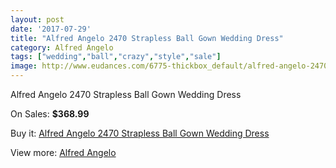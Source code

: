 ```yaml
---
layout: post
date: '2017-07-29'
title: "Alfred Angelo 2470 Strapless Ball Gown Wedding Dress"
category: Alfred Angelo
tags: ["wedding","ball","crazy","style","sale"]
image: http://www.eudances.com/6775-thickbox_default/alfred-angelo-2470-strapless-ball-gown-wedding-dress.jpg
---
```

Alfred Angelo 2470 Strapless Ball Gown Wedding Dress

On Sales: **$368.99**
<a href="https://www.eudances.com/en/alfred-angelo/2502-alfred-angelo-2470-strapless-ball-gown-wedding-dress.html"><amp-img layout="responsive" width="600" height="600" src="//www.eudances.com/6775-thickbox_default/alfred-angelo-2470-strapless-ball-gown-wedding-dress.jpg" alt="Alfred Angelo 2470 Strapless Ball Gown Wedding Dress 0" /></a>
<a href="https://www.eudances.com/en/alfred-angelo/2502-alfred-angelo-2470-strapless-ball-gown-wedding-dress.html"><amp-img layout="responsive" width="600" height="600" src="//www.eudances.com/6778-thickbox_default/alfred-angelo-2470-strapless-ball-gown-wedding-dress.jpg" alt="Alfred Angelo 2470 Strapless Ball Gown Wedding Dress 1" /></a>
<a href="https://www.eudances.com/en/alfred-angelo/2502-alfred-angelo-2470-strapless-ball-gown-wedding-dress.html"><amp-img layout="responsive" width="600" height="600" src="//www.eudances.com/6777-thickbox_default/alfred-angelo-2470-strapless-ball-gown-wedding-dress.jpg" alt="Alfred Angelo 2470 Strapless Ball Gown Wedding Dress 2" /></a>
<a href="https://www.eudances.com/en/alfred-angelo/2502-alfred-angelo-2470-strapless-ball-gown-wedding-dress.html"><amp-img layout="responsive" width="600" height="600" src="//www.eudances.com/6776-thickbox_default/alfred-angelo-2470-strapless-ball-gown-wedding-dress.jpg" alt="Alfred Angelo 2470 Strapless Ball Gown Wedding Dress 3" /></a>

Buy it: [Alfred Angelo 2470 Strapless Ball Gown Wedding Dress](https://www.eudances.com/en/alfred-angelo/2502-alfred-angelo-2470-strapless-ball-gown-wedding-dress.html "Alfred Angelo 2470 Strapless Ball Gown Wedding Dress")

View more: [Alfred Angelo](https://www.eudances.com/en/36-alfred-angelo "Alfred Angelo")